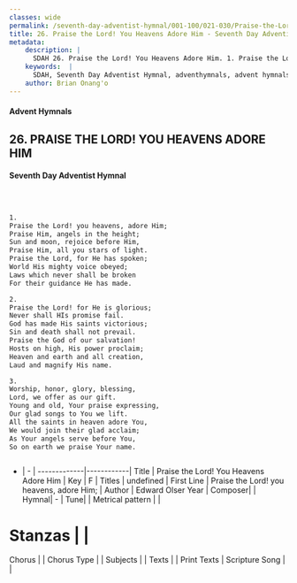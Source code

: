 ```yaml
---
classes: wide
permalink: /seventh-day-adventist-hymnal/001-100/021-030/Praise-the-Lord!-You-Heavens-Adore-Him/
title: 26. Praise the Lord! You Heavens Adore Him - Seventh Day Adventist Hymnal
metadata:
    description: |
      SDAH 26. Praise the Lord! You Heavens Adore Him. 1. Praise the Lord! you heavens, adore Him; Praise Him, angels in the height; Sun and moon, rejoice before Him, Praise Him, all you stars of light. Praise the Lord, for He has spoken; World His mighty voice obeyed; Laws which never shall be broken For their guidance He has made.
    keywords:  |
      SDAH, Seventh Day Adventist Hymnal, adventhymnals, advent hymnals, Praise the Lord! You Heavens Adore Him, Praise the Lord! you heavens, adore Him; 
    author: Brian Onang'o
---
```


#### Advent Hymnals
## 26. PRAISE THE LORD! YOU HEAVENS ADORE HIM
#### Seventh Day Adventist Hymnal

```txt



1.
Praise the Lord! you heavens, adore Him;
Praise Him, angels in the height;
Sun and moon, rejoice before Him,
Praise Him, all you stars of light.
Praise the Lord, for He has spoken;
World His mighty voice obeyed;
Laws which never shall be broken
For their guidance He has made.

2.
Praise the Lord! for He is glorious;
Never shall HIs promise fail.
God has made His saints victorious;
Sin and death shall not prevail.
Praise the God of our salvation!
Hosts on high, His power proclaim;
Heaven and earth and all creation,
Laud and magnify His name.

3.
Worship, honor, glory, blessing,
Lord, we offer as our gift.
Young and old, Your praise expressing,
Our glad songs to You we lift.
All the saints in heaven adore You,
We would join their glad acclaim;
As Your angels serve before You,
So on earth we praise Your name.



```

- |   -  |
-------------|------------|
Title | Praise the Lord! You Heavens Adore Him |
Key | F |
Titles | undefined |
First Line | Praise the Lord! you heavens, adore Him; |
Author | Edward Olser
Year | 
Composer|  |
Hymnal|  - |
Tune|  |
Metrical pattern | |
# Stanzas |  |
Chorus |  |
Chorus Type |  |
Subjects |  |
Texts |  |
Print Texts | 
Scripture Song |  |
  
